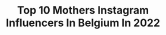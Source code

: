 ---
title: Top 10 Mothers Instagram Influencers In Belgium In 2022
description: >-
  Find top mothers Instagram influencers in Belgium in 2022. Most popular hashtags: #photography #love #stayhome.
platform: Instagram
hits: 65
text_top: Identify the best Instagram influencers on inBeat.
text_bottom: Our platform has 65 Instagram influencers like this in Belgium for you to connect with.
profiles:
  - username: "ursulavonderleyen"
    fullname: >-
      Ursula von der Leyen
    bio: >-
      President of the @europeancommission. Mother of seven. Brussels-born. European by heart. 🇪🇺
    location: "Belgium"
    followers: 119624
    engagement: 400
    commentsToLikes: 0.094723
    id: ck0uaim8oc9sv0i19j3asdyeg
    verified: true
    hashtags: "#soteu, #stateoftheunion, #coronavirus, #eu"
  - username: "aarondegroeve"
    fullname: >-
      AARON
    bio: >-
      ✗ Mother Agency: @immbxl ✗ hugo@immbruxelles.com ✗ BOOTCAMP ‘20 @tagmagbe
    location: "Belgium"
    followers: 5049
    engagement: 1905
    commentsToLikes: 0.041565
    id: ck8swhsaue4w20j78l2uozyoj
    verified: false
    hashtags: "#aaroninfrance, #aaroninbrussels, #hmman, #city"
  - username: "styledbynad"
    fullname: >-
      Nadège Kalenga ▪️Styledbynad
    bio: >-
      Mother, Wife and Fashion addict. 📧kalenganadege@gmail.com 🇧🇪Belgium Code promo SHEIN: styledbynadQ4
    location: "Belgium"
    followers: 63449
    engagement: 322
    commentsToLikes: 0.015914
    id: ck135hbyy1f850i19oaqzxeio
    verified: false
    hashtags: "#shein, #sheingals, #ad, #stayhome"
  - username: "tijanadraws"
    fullname: >-
      Tijana Lukovic
    bio: >-
      Belgium based illustrator and painter Inspired by motherhood, folklore, nature and waldorf 🌿lukovictijana@gmail.com
    location: "Belgium"
    followers: 19545
    engagement: 786
    commentsToLikes: 0.070344
    id: ck15qiwhk32co0i19drd663iv
    verified: false
    hashtags: "#livethelittlethings, #darlingmovement, #mentalhealthawarenessweek, #childhoodunplugged"
  - username: "violettevdvondel"
    fullname: >-
      V I O L E T T E 🇧🇪
    bio: >-
      Working for & Other Stories Gent Mother of fat cat @fatcatmollyyyyyy
    location: "Belgium"
    followers: 54221
    engagement: 1069
    commentsToLikes: 0.011672
    id: ck5hph9xwrcxj0i116p3op09e
    verified: false
    hashtags: "#knitwearseason"
  - username: "zowiedeville"
    fullname: >-
      Zoë ✨ Zowiedeville
    bio: >-
      •Mother of 3 💕 •Mrs. To @dieltches 💍🖤 •Surviving on coffee ☕️ •Belgium 📍 • •@love_yemak YEMAK-Zoe for 40% off✨ •
    location: "Belgium"
    followers: 19608
    engagement: 583
    commentsToLikes: 0.027814
    id: ckaos7w49qi0l0i78x4ecufbc
    verified: false
    hashtags: "#modernpinup, #girlswithink, #pinup, #bettiebangs"
  - username: "inesridane"
    fullname: >-
      Inès Ridane
    bio: >-
      ~ 🌍♈ ~ My mother language is dance 🌸 ~ 📧 : inesridanepro@gmail.com 📍Brussel, Belgium ~ YouTube ⤵️
    location: "Belgium"
    followers: 4992
    engagement: 1113
    commentsToLikes: 0.047187
    id: ck55lvw822kg90i110544dmuu
    verified: false
    hashtags: "#smile, #loveyourself, #makeup, #proud"
  - username: "lynnvanroyen"
    fullname: >-
      Lynn Van Royen
    bio: >-
      • Actress • Belgian • Mother of two • For professional inquiries please contact gudrun@burieburie.be #kleingelukske #gewolkte #royenbol
    location: "Belgium"
    followers: 91539
    engagement: 407
    commentsToLikes: 0.010756
    id: ck15paq2xwxto0i19eei9fe4j
    verified: true
    hashtags: "#kleingelukske, #thewindow, #breastcancer, #breastfriend"
  - username: "maigalal"
    fullname: >-
      maigalal
    bio: >-
      -Celebrity stylist - Costumes making for movies - Fashion consultant - Personal shopper And a mother to 3 loving angels
    location: "Belgium"
    followers: 221127
    engagement: 152
    commentsToLikes: 0.020911
    id: ck138ljxigto50i19p20lej33
    verified: false
    hashtags: "#gff, #redcarpet, #yousra, #egyptianstylist"
  - username: "carolien.machiels"
    fullname: >-
      Carolien machiels
    bio: >-
      ♥ Dm for collaboration Mommy of 2 ♥ Eden & Enora
    location: "Belgium"
    followers: 3302
    engagement: 1820
    commentsToLikes: 0.149184
    id: ckf5xaqb0v05l0j23z9ykm0jq
    verified: false
    hashtags: "#cameramama, #love, #instakids, #photooftheday"
---